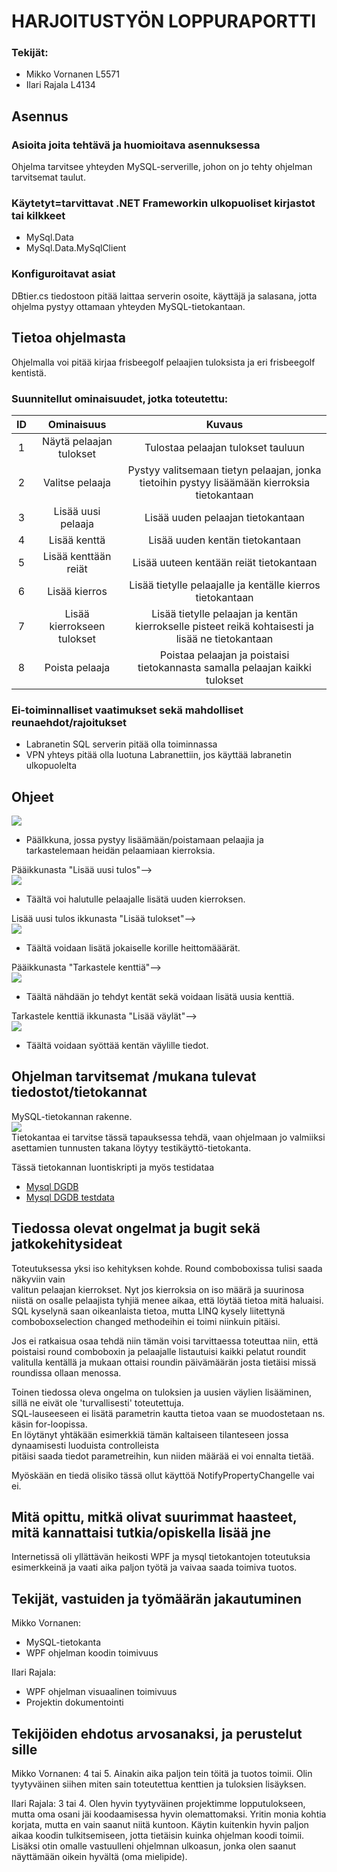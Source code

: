 # HARJOITUSTYÖN LOPPURAPORTTI 

### Tekijät:

- Mikko Vornanen L5571  
- Ilari Rajala L4134


## Asennus

### Asioita joita tehtävä ja huomioitava asennuksessa  
Ohjelma tarvitsee yhteyden MySQL-serverille, johon on jo tehty ohjelman tarvitsemat taulut.

### Käytetyt=tarvittavat .NET Frameworkin ulkopuoliset kirjastot tai kilkkeet  
* MySql.Data
* MySql.Data.MySqlClient

### Konfiguroitavat asiat  
DBtier.cs tiedostoon pitää laittaa serverin osoite, käyttäjä ja salasana, jotta ohjelma pystyy ottamaan yhteyden MySQL-tietokantaan.

## Tietoa ohjelmasta

Ohjelmalla voi pitää kirjaa frisbeegolf pelaajien tuloksista ja eri frisbeegolf kentistä.

### Suunnitellut ominaisuudet, jotka toteutettu:
| ID | Ominaisuus | Kuvaus |
|:-:|:-:|:-:|
| 1 | Näytä pelaajan tulokset | Tulostaa pelaajan tulokset tauluun |  
| 2 | Valitse pelaaja | Pystyy valitsemaan tietyn pelaajan, jonka tietoihin pystyy lisäämään kierroksia tietokantaan |
| 3 | Lisää uusi pelaaja | Lisää uuden pelaajan tietokantaan |
| 4 | Lisää kenttä | Lisää uuden kentän tietokantaan |
| 5 | Lisää kenttään reiät | Lisää uuteen kentään reiät tietokantaan|
| 6 | Lisää kierros | Lisää tietylle pelaajalle ja kentälle kierros tietokantaan |
| 7 | Lisää kierrokseen tulokset | Lisää tietylle pelaajan ja kentän kierrokselle pisteet reikä kohtaisesti ja lisää ne tietokantaan|
| 8 | Poista pelaaja | Poistaa pelaajan ja poistaisi tietokannasta samalla pelaajan kaikki tulokset |


### Ei-toiminnalliset vaatimukset sekä mahdolliset reunaehdot/rajoitukset

* Labranetin SQL serverin pitää olla toiminnassa
* VPN yhteys pitää olla luotuna Labranettiin, jos käyttää labranetin ulkopuolelta

## Ohjeet

![](img/HT-Main.PNG)
- PääIkkuna, jossa pystyy lisäämään/poistamaan pelaajia ja tarkastelemaan heidän pelaamiaan kierroksia.

Pääikkunasta "Lisää uusi tulos"-->  
![](img/HT-Tulos.PNG)
- Täältä voi halutulle pelaajalle lisätä uuden kierroksen.

Lisää uusi tulos ikkunasta "Lisää tulokset"-->    
![](img/HT-Tulos2.PNG)
- Täältä voidaan lisätä jokaiselle korille heittomääärät.

Pääikkunasta "Tarkastele kenttiä"-->    
![](img/HT-Kentat.PNG)
- Täältä nähdään jo tehdyt kentät sekä voidaan lisätä uusia kenttiä.

Tarkastele kenttiä ikkunasta "Lisää väylät"-->    
![](img/HT-Reiat.PNG)
- Täältä voidaan syöttää kentän väylille tiedot.


## Ohjelman tarvitsemat /mukana tulevat tiedostot/tietokannat

MySQL-tietokannan rakenne.  
![](img/Käsitemalli.png)  
Tietokantaa ei tarvitse tässä tapauksessa tehdä, vaan ohjelmaan jo valmiiksi asettamien tunnusten takana löytyy testikäyttö-tietokanta. 

Tässä tietokannan luontiskripti ja myös testidataa

* [Mysql DGDB](/dgdb.sql)
* [Mysql DGDB testdata](/dgdbtestdata.sql)

## Tiedossa olevat ongelmat ja bugit sekä jatkokehitysideat

Toteutuksessa yksi iso kehityksen kohde. Round comboboxissa tulisi saada näkyviin vain  
valitun pelaajan kierrokset. Nyt jos kierroksia on iso määrä ja suurinosa niistä on osalle 
pelaajista tyhjiä menee aikaa, että löytää tietoa mitä haluaisi. SQL kyselynä saan oikeanlaista
tietoa, mutta LINQ kysely liitettynä comboboxselection changed methodeihin ei toimi niinkuin pitäisi.

Jos ei ratkaisua osaa tehdä niin tämän voisi tarvittaessa toteuttaa niin, että poistaisi round comboboxin ja pelaajalle listautuisi kaikki 
pelatut roundit valitulla kentällä ja mukaan ottaisi roundin päivämäärän josta tietäisi missä roundissa ollaan menossa.

Toinen tiedossa oleva ongelma on tuloksien ja uusien väylien lisääminen, sillä ne eivät ole 'turvallisesti' toteutettuja.  
SQL-lauseeseen ei lisätä parametrin kautta tietoa vaan se muodostetaan ns. käsin for-loopissa.  
En löytänyt yhtäkään esimerkkiä tämän kaltaiseen tilanteseen jossa dynaamisesti luoduista controlleista  
pitäisi saada tiedot parametreihin, kun niiden määrää ei voi ennalta tietää.

Myöskään en tiedä olisiko tässä ollut käyttöä NotifyPropertyChangelle vai ei. 

## Mitä opittu, mitkä olivat suurimmat haasteet, mitä kannattaisi tutkia/opiskella lisää jne
Internetissä oli yllättävän heikosti WPF ja mysql tietokantojen toteutuksia esimerkkeinä ja vaati aika paljon työtä ja vaivaa saada toimiva tuotos.

## Tekijät, vastuiden ja työmäärän jakautuminen

Mikko Vornanen:  
- MySQL-tietokanta
- WPF ohjelman koodin toimivuus

Ilari Rajala:  
- WPF ohjelman visuaalinen toimivuus
- Projektin dokumentointi


## Tekijöiden ehdotus arvosanaksi, ja perustelut sille

Mikko Vornanen: 4 tai 5. Ainakin aika paljon tein töitä ja tuotos toimii. Olin tyytyväinen siihen miten sain toteutettua kenttien ja tuloksien lisäyksen.


Ilari Rajala: 3 tai 4. Olen hyvin tyytyväinen projektimme lopputulokseen, mutta oma osani jäi koodaamisessa hyvin olemattomaksi. Yritin monia kohtia korjata, mutta en vain saanut niitä kuntoon.
Käytin kuitenkin hyvin paljon aikaa koodin tulkitsemiseen, jotta tietäisin kuinka ohjelman koodi toimii. Lisäksi otin omalle vastuulleni ohjelmnan ulkoasun, jonka olen saanut näyttämään oikein hyvältä (oma mielipide).